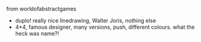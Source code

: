 from worldofabstractgames

* duplo! really nice linedrawing, Walter Joris, nothing else
* 4*4, famous designer, many versions, push, different colours. what the heck was name?!
